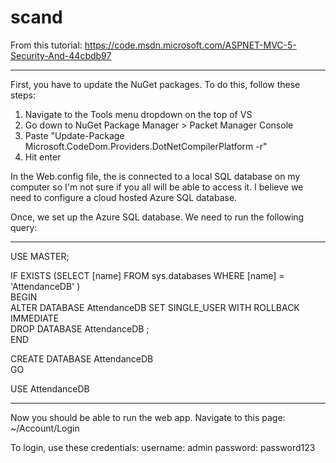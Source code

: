 # scand

From this tutorial: https://code.msdn.microsoft.com/ASPNET-MVC-5-Security-And-44cbdb97

-----------------------------------------------------------------------------------------------------

First, you have to update the NuGet packages. To do this, follow these steps:
  1. Navigate to the Tools menu dropdown on the top of VS
  2. Go down to NuGet Package Manager > Packet Manager Console
  3. Paste "Update-Package Microsoft.CodeDom.Providers.DotNetCompilerPlatform -r"
  4. Hit enter

In the Web.config file, the <connectionStrings> is connected to a local SQL database on my computer so I'm not sure if you all will be able to access it. I believe we need to configure a cloud hosted Azure SQL database.
  
Once, we set up the Azure SQL database. We need to run the following query:

-----------------------------------------------------------------------------------------------------

USE MASTER;   

IF EXISTS (SELECT [name] FROM sys.databases WHERE [name] = 'AttendanceDB' )   
BEGIN   
ALTER DATABASE AttendanceDB SET SINGLE_USER WITH ROLLBACK IMMEDIATE   
DROP DATABASE AttendanceDB ;   
END     
   
CREATE DATABASE AttendanceDB   
GO   
   
USE AttendanceDB 

-----------------------------------------------------------------------------------------------------

Now you should be able to run the web app. Navigate to this page: ~/Account/Login

To login, use these credentials:
  username: admin
  password: password123
